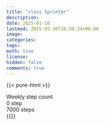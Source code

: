 ```yaml
---
title: "class Sprinter"
description: 
date: 2025-01-16
lastmod: 2025-05-30T20:50:34+08:00
image: 
categories: 
tags: 
math: true
license: 
hidden: false
comments: true
---
```

{{< pure-html >}}
<div class="chart-wrap vertical">
  <div class="title">Weekly step count</div>
  <div class="grid">
    <div class="bottom"> 0 step </div>
    <div class="bar" style="--bar-value:0%;" data-name="0" title="05-24"></div>
    <div class="bar" style="--bar-value:0%;" data-name="0" title="05-25"></div>
    <div class="bar" style="--bar-value:0%;" data-name="0" title="05-26"></div>
    <div class="bar" style="--bar-value:0%;" data-name="0" title="05-27"></div>
    <div class="bar" style="--bar-value:0%;" data-name="0" title="05-28"></div>
    <div class="bar" style="--bar-value:0%;" data-name="0" title="05-29"></div>
    <div class="bar" style="--bar-value:0%;" data-name="0" title="05-30"></div>
<div class="top"> 7000 steps </div>
  </div>
</div>
{{</ pure-html >}}